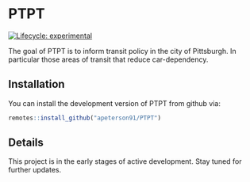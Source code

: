 
<!-- README.md is generated from README.Rmd. Please edit that file -->

# PTPT

<!-- badges: start -->

[![Lifecycle:
experimental](https://img.shields.io/badge/lifecycle-experimental-orange.svg)](https://lifecycle.r-lib.org/articles/stages.html#experimental)
<!-- badges: end -->

The goal of PTPT is to inform transit policy in the city of Pittsburgh.
In particular those areas of transit that reduce car-dependency.

## Installation

You can install the development version of PTPT from github via:

``` r
remotes::install_github("apeterson91/PTPT")
```

## Details

This project is in the early stages of active development. Stay tuned
for further updates.
